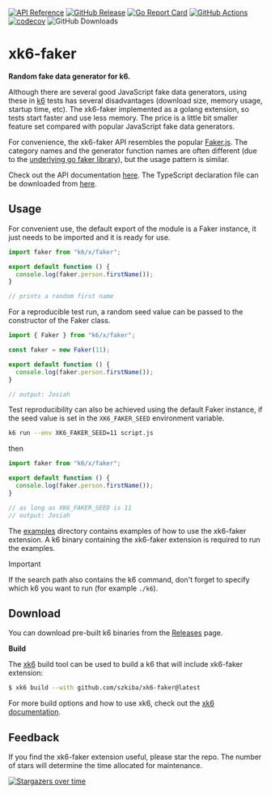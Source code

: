 [![API Reference](https://img.shields.io/badge/API-reference-blue?logo=readme&logoColor=lightgray)](https://ivan.szkiba.hu/xk6-faker)
[![GitHub Release](https://img.shields.io/github/v/release/szkiba/xk6-faker)](https://github.com/szkiba/xk6-faker/releases/)
[![Go Report Card](https://goreportcard.com/badge/github.com/szkiba/xk6-faker)](https://goreportcard.com/report/github.com/szkiba/xk6-faker)
[![GitHub Actions](https://github.com/szkiba/xk6-faker/actions/workflows/test.yml/badge.svg)](https://github.com/szkiba/xk6-faker/actions/workflows/test.yml)
[![codecov](https://codecov.io/gh/szkiba/xk6-faker/graph/badge.svg?token=RDJNHP8NFP)](https://codecov.io/gh/szkiba/xk6-faker)
![GitHub Downloads](https://img.shields.io/github/downloads/szkiba/xk6-faker/total)

# xk6-faker

**Random fake data generator for k6.**

Although there are several good JavaScript fake data generators, using these in [k6](https://k6.io) tests has several disadvantages (download size, memory usage, startup time, etc). The xk6-faker implemented as a golang extension, so tests start faster and use less memory. The price is a little bit smaller feature set compared with popular JavaScript fake data generators.

For convenience, the xk6-faker API resembles the popular [Faker.js](https://fakerjs.dev/). The category names and the generator function names are often different (due to the [underlying go faker library](https://github.com/brianvoe/gofakeit)), but the usage pattern is similar.

Check out the API documentation [here](https://ivan.szkiba.hu/xk6-faker). The TypeScript declaration file can be downloaded from [here](https://ivan.szkiba.hu/xk6-faker/index.d.ts).

## Usage

For convenient use, the default export of the module is a Faker instance, it just needs to be imported and it is ready for use.

```ts file=examples/default-faker.js
import faker from "k6/x/faker";

export default function () {
  console.log(faker.person.firstName());
}

// prints a random first name
```

For a reproducible test run, a random seed value can be passed to the constructor of the Faker class.


```ts file=examples/custom-faker.js
import { Faker } from "k6/x/faker";

const faker = new Faker(11);

export default function () {
  console.log(faker.person.firstName());
}

// output: Josiah
```

Test reproducibility can also be achieved using the default Faker instance, if the seed value is set in the `XK6_FAKER_SEED` environment variable.

```bash
k6 run --env XK6_FAKER_SEED=11 script.js
```

then

```ts file=examples/default-faker-env.js
import faker from "k6/x/faker";

export default function () {
  console.log(faker.person.firstName());
}

// as long as XK6_FAKER_SEED is 11
// output: Josiah
```

The [examples](https://github.com/szkiba/xk6-faker/blob/master/examples) directory contains examples of how to use the xk6-faker extension. A k6 binary containing the xk6-faker extension is required to run the examples.

> [!IMPORTANT]
> If the search path also contains the k6 command, don't forget to specify which k6 you want to run (for example `./k6`).

## Download

You can download pre-built k6 binaries from the [Releases](https://github.com/szkiba/xk6-faker/releases/) page.

**Build**

The [xk6](https://github.com/grafana/xk6) build tool can be used to build a k6 that will include xk6-faker extension:

```bash
$ xk6 build --with github.com/szkiba/xk6-faker@latest
```

For more build options and how to use xk6, check out the [xk6 documentation](https://github.com/grafana/xk6).

## Feedback

If you find the xk6-faker extension useful, please star the repo. The number of stars will determine the time allocated for maintenance.

[![Stargazers over time](https://starchart.cc/szkiba/xk6-faker.svg?variant=adaptive)](https://starchart.cc/szkiba/xk6-faker)
